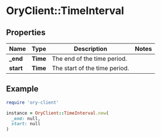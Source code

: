 # OryClient::TimeInterval

## Properties

| Name | Type | Description | Notes |
| ---- | ---- | ----------- | ----- |
| **_end** | **Time** | The end of the time period. |  |
| **start** | **Time** | The start of the time period. |  |

## Example

```ruby
require 'ory-client'

instance = OryClient::TimeInterval.new(
  _end: null,
  start: null
)
```

